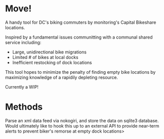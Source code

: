 Move!
=====

A handy tool for DC's biking commuters by monitoring's Capital Bikeshare locations. 

Inspired by a fundamental issues communitting with a communal shared service including:
  - Large, unidirectional bike migrations
  - Limited # of bikes at local docks
  - Inefficient restocking of dock locations
  
This tool hopes to minimize the penalty of finding empty bike locations by maximizing knowledge of a rapidily depleting resource.

Currently a WIP!

Methods
=====
Parse an xml data feed via nokogiri, and store the data on sqlite3 database. Would ultimately like to hook this up to an external API to provide near-term alerts to prevent biker's remorse at empty dock locations>
